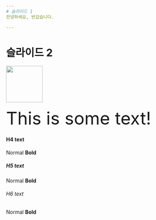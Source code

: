 ```yaml
---
# 슬라이드 1
안녕하세요, 반갑습니다.

---
```

# 슬라이드 2
<img src="https://user-images.githubusercontent.com/25609126/50469845-a0bcb200-09f1-11e9-9e3c-69b169c52d10.jpg" width="100" height="100" alt="" />

<font size="109">This is some text!</font>

#### H4 text
Normal **Bold**

##### H5 text
Normal **Bold**

###### H6 text
Normal **Bold**
